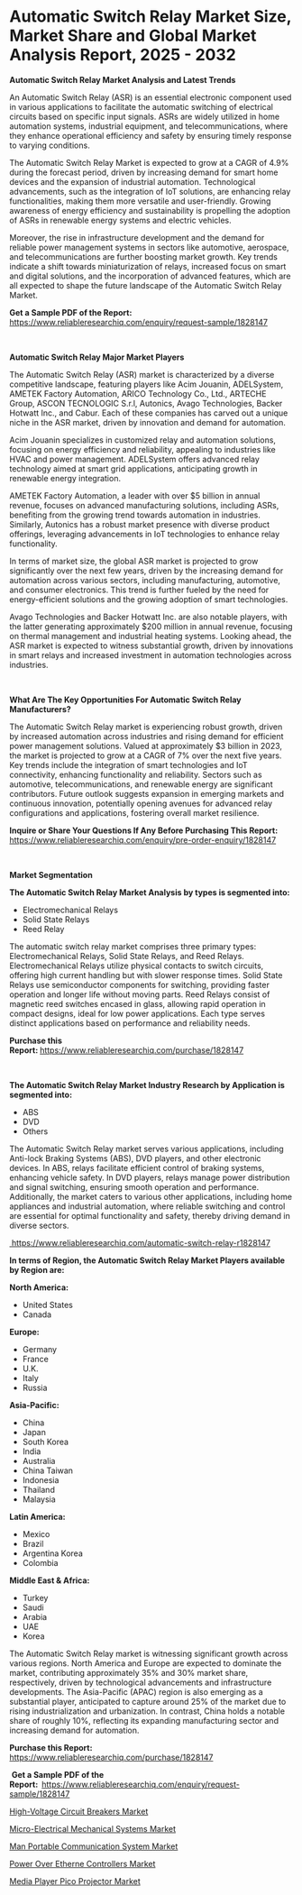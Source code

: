 <p><h1>Automatic Switch Relay Market Size, Market Share and Global Market Analysis Report, 2025 - 2032</h1></p><p><strong>Automatic Switch Relay Market Analysis and Latest Trends</strong></p>
<p><p>An Automatic Switch Relay (ASR) is an essential electronic component used in various applications to facilitate the automatic switching of electrical circuits based on specific input signals. ASRs are widely utilized in home automation systems, industrial equipment, and telecommunications, where they enhance operational efficiency and safety by ensuring timely response to varying conditions.</p><p>The Automatic Switch Relay Market is expected to grow at a CAGR of 4.9% during the forecast period, driven by increasing demand for smart home devices and the expansion of industrial automation. Technological advancements, such as the integration of IoT solutions, are enhancing relay functionalities, making them more versatile and user-friendly. Growing awareness of energy efficiency and sustainability is propelling the adoption of ASRs in renewable energy systems and electric vehicles. </p><p>Moreover, the rise in infrastructure development and the demand for reliable power management systems in sectors like automotive, aerospace, and telecommunications are further boosting market growth. Key trends indicate a shift towards miniaturization of relays, increased focus on smart and digital solutions, and the incorporation of advanced features, which are all expected to shape the future landscape of the Automatic Switch Relay Market.</p></p>
<p><strong>Get a Sample PDF of the Report:&nbsp;</strong> <a href="https://www.reliableresearchiq.com/enquiry/request-sample/1828147?utm_campaign=1123&utm_medium=2&utm_source=Github&utm_content=ia&utm_term=06042025&utm_id=automatic-switch-relay">https://www.reliableresearchiq.com/enquiry/request-sample/1828147</a></p>
<p>&nbsp;</p>
<p><strong>Automatic Switch Relay Major Market Players</strong></p>
<p><p>The Automatic Switch Relay (ASR) market is characterized by a diverse competitive landscape, featuring players like Acim Jouanin, ADELSystem, AMETEK Factory Automation, ARICO Technology Co., Ltd., ARTECHE Group, ASCON TECNOLOGIC S.r.l, Autonics, Avago Technologies, Backer Hotwatt Inc., and Cabur. Each of these companies has carved out a unique niche in the ASR market, driven by innovation and demand for automation.</p><p>Acim Jouanin specializes in customized relay and automation solutions, focusing on energy efficiency and reliability, appealing to industries like HVAC and power management. ADELSystem offers advanced relay technology aimed at smart grid applications, anticipating growth in renewable energy integration.</p><p>AMETEK Factory Automation, a leader with over $5 billion in annual revenue, focuses on advanced manufacturing solutions, including ASRs, benefiting from the growing trend towards automation in industries. Similarly, Autonics has a robust market presence with diverse product offerings, leveraging advancements in IoT technologies to enhance relay functionality.</p><p>In terms of market size, the global ASR market is projected to grow significantly over the next few years, driven by the increasing demand for automation across various sectors, including manufacturing, automotive, and consumer electronics. This trend is further fueled by the need for energy-efficient solutions and the growing adoption of smart technologies.</p><p>Avago Technologies and Backer Hotwatt Inc. are also notable players, with the latter generating approximately $200 million in annual revenue, focusing on thermal management and industrial heating systems. Looking ahead, the ASR market is expected to witness substantial growth, driven by innovations in smart relays and increased investment in automation technologies across industries.</p></p>
<p>&nbsp;</p>
<p><strong>What Are The Key Opportunities For Automatic Switch Relay Manufacturers?</strong></p>
<p><p>The Automatic Switch Relay market is experiencing robust growth, driven by increased automation across industries and rising demand for efficient power management solutions. Valued at approximately $3 billion in 2023, the market is projected to grow at a CAGR of 7% over the next five years. Key trends include the integration of smart technologies and IoT connectivity, enhancing functionality and reliability. Sectors such as automotive, telecommunications, and renewable energy are significant contributors. Future outlook suggests expansion in emerging markets and continuous innovation, potentially opening avenues for advanced relay configurations and applications, fostering overall market resilience.</p></p>
<p><strong>Inquire or Share Your Questions If Any Before Purchasing This Report:</strong> <a href="https://www.reliableresearchiq.com/enquiry/pre-order-enquiry/1828147?utm_campaign=1123&utm_medium=2&utm_source=Github&utm_content=ia&utm_term=06042025&utm_id=automatic-switch-relay">https://www.reliableresearchiq.com/enquiry/pre-order-enquiry/1828147</a></p>
<p>&nbsp;</p>
<p><strong>Market Segmentation</strong></p>
<p><strong>The Automatic Switch Relay Market Analysis by types is segmented into:</strong></p>
<p><ul><li>Electromechanical Relays</li><li>Solid State Relays</li><li>Reed Relay</li></ul></p>
<p><p>The automatic switch relay market comprises three primary types: Electromechanical Relays, Solid State Relays, and Reed Relays. Electromechanical Relays utilize physical contacts to switch circuits, offering high current handling but with slower response times. Solid State Relays use semiconductor components for switching, providing faster operation and longer life without moving parts. Reed Relays consist of magnetic reed switches encased in glass, allowing rapid operation in compact designs, ideal for low power applications. Each type serves distinct applications based on performance and reliability needs.</p></p>
<p><strong>Purchase this Report:&nbsp;</strong><a href="https://www.reliableresearchiq.com/purchase/1828147?utm_campaign=1123&utm_medium=2&utm_source=Github&utm_content=ia&utm_term=06042025&utm_id=automatic-switch-relay">https://www.reliableresearchiq.com/purchase/1828147</a></p>
<p>&nbsp;</p>
<p><strong>The Automatic Switch Relay Market Industry Research by Application is segmented into:</strong></p>
<p><ul><li>ABS</li><li>DVD</li><li>Others</li></ul></p>
<p><p>The Automatic Switch Relay market serves various applications, including Anti-lock Braking Systems (ABS), DVD players, and other electronic devices. In ABS, relays facilitate efficient control of braking systems, enhancing vehicle safety. In DVD players, relays manage power distribution and signal switching, ensuring smooth operation and performance. Additionally, the market caters to various other applications, including home appliances and industrial automation, where reliable switching and control are essential for optimal functionality and safety, thereby driving demand in diverse sectors.</p></p>
<p><a href="https://www.reliableresearchiq.com/automatic-switch-relay-r1828147?utm_campaign=1123&utm_medium=2&utm_source=Github&utm_content=ia&utm_term=06042025&utm_id=automatic-switch-relay">&nbsp;https://www.reliableresearchiq.com/automatic-switch-relay-r1828147</a></p>
<p><strong>In terms of Region, the Automatic Switch Relay Market Players available by Region are:</strong></p>
<p>
    <p> <strong> North America: </strong>
        <ul>
            <li>United States</li>
            <li>Canada</li>
        </ul>
        </p> 
    <p> <strong> Europe: </strong>
        <ul>
            <li>Germany</li>
            <li>France</li>
            <li>U.K.</li>
            <li>Italy</li>
            <li>Russia</li>
        </ul>
        </p> 
    <p> <strong> Asia-Pacific: </strong>
        <ul>
            <li>China</li>
            <li>Japan</li>
            <li>South Korea</li>
            <li>India</li>
            <li>Australia</li>
            <li>China Taiwan</li>
            <li>Indonesia</li>
            <li>Thailand</li>
            <li>Malaysia</li>
        </ul>
        </p> 
    <p> <strong> Latin America: </strong>
        <ul>
            <li>Mexico</li>
            <li>Brazil</li>
            <li>Argentina Korea</li>
            <li>Colombia</li>
        </ul>
        </p> 
    <p> <strong> Middle East & Africa: </strong>
        <ul>
            <li>Turkey</li>
            <li>Saudi</li>
            <li>Arabia</li>
            <li>UAE</li>
            <li>Korea</li>
        </ul>
    </p>
    </p>
<p><p>The Automatic Switch Relay market is witnessing significant growth across various regions. North America and Europe are expected to dominate the market, contributing approximately 35% and 30% market share, respectively, driven by technological advancements and infrastructure developments. The Asia-Pacific (APAC) region is also emerging as a substantial player, anticipated to capture around 25% of the market due to rising industrialization and urbanization. In contrast, China holds a notable share of roughly 10%, reflecting its expanding manufacturing sector and increasing demand for automation.</p></p>
<p><strong>Purchase this Report: </strong><a href="https://www.reliableresearchiq.com/purchase/1828147?utm_campaign=1123&utm_medium=2&utm_source=Github&utm_content=ia&utm_term=06042025&utm_id=automatic-switch-relay">https://www.reliableresearchiq.com/purchase/1828147</a></p>
<p>&nbsp;<strong>Get a Sample PDF of the Report:&nbsp;&nbsp;</strong><a href="https://www.reliableresearchiq.com/enquiry/request-sample/1828147?utm_campaign=1123&utm_medium=2&utm_source=Github&utm_content=ia&utm_term=06042025&utm_id=automatic-switch-relay">https://www.reliableresearchiq.com/enquiry/request-sample/1828147</a></p>
<p><strong></strong></p>
<p><p><a href="https://github.com/saribuissawi/Market-Research-Report-List-1/blob/main/high-voltage-circuit-breakers-market.md?utm_campaign=1123&utm_medium=2&utm_source=Github&utm_content=ia&utm_term=06042025&utm_id=automatic-switch-relay">High-Voltage Circuit Breakers Market</a></p><p><a href="https://github.com/puttslukis59/Market-Research-Report-List-1/blob/main/micro-electrical-mechanical-systems-market.md?utm_campaign=1123&utm_medium=2&utm_source=Github&utm_content=ia&utm_term=06042025&utm_id=automatic-switch-relay">Micro-Electrical Mechanical Systems Market</a></p><p><a href="https://github.com/laverkyllozc/Market-Research-Report-List-1/blob/main/man-portable-communication-system-market.md?utm_campaign=1123&utm_medium=2&utm_source=Github&utm_content=ia&utm_term=06042025&utm_id=automatic-switch-relay">Man Portable Communication System Market</a></p><p><a href="https://github.com/foddekampo/Market-Research-Report-List-1/blob/main/power-over-etherne-controllers-market.md?utm_campaign=1123&utm_medium=2&utm_source=Github&utm_content=ia&utm_term=06042025&utm_id=automatic-switch-relay">Power Over Etherne Controllers Market</a></p><p><a href="https://github.com/furnoirons9e/Market-Research-Report-List-1/blob/main/media-player-pico-projector-market.md?utm_campaign=1123&utm_medium=2&utm_source=Github&utm_content=ia&utm_term=06042025&utm_id=automatic-switch-relay">Media Player Pico Projector Market</a></p></p>